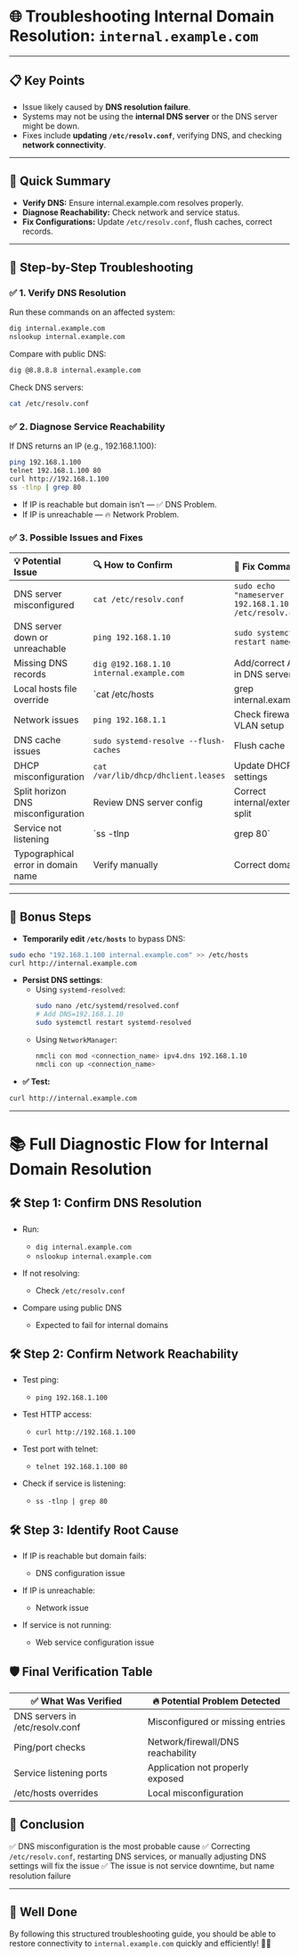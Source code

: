 # 🌐 Troubleshooting Internal Domain Resolution: `internal.example.com`

---

## 📋 Key Points
- Issue likely caused by **DNS resolution failure**.
- Systems may not be using the **internal DNS server** or the DNS server might be down.
- Fixes include **updating `/etc/resolv.conf`**, verifying DNS, and checking **network connectivity**.

---

## 🧠 Quick Summary
- **Verify DNS:** Ensure internal.example.com resolves properly.
- **Diagnose Reachability:** Check network and service status.
- **Fix Configurations:** Update `/etc/resolv.conf`, flush caches, correct records.

---

## 🔢 Step-by-Step Troubleshooting

### ✅ 1. Verify DNS Resolution
Run these commands on an affected system:
```bash
dig internal.example.com
nslookup internal.example.com
```
Compare with public DNS:
```bash
dig @8.8.8.8 internal.example.com
```
Check DNS servers:
```bash
cat /etc/resolv.conf
```

### ✅ 2. Diagnose Service Reachability
If DNS returns an IP (e.g., 192.168.1.100):
```bash
ping 192.168.1.100
telnet 192.168.1.100 80
curl http://192.168.1.100
ss -tlnp | grep 80
```

- If IP is reachable but domain isn’t — ✅ DNS Problem.
- If IP is unreachable — 🔥 Network Problem.

### ✅ 3. Possible Issues and Fixes

| 💡 Potential Issue                 | 🔍 How to Confirm | 🔄 Fix Command(s) |
|:----------------------------------|:------------------------|:------------------------|
| DNS server misconfigured          | `cat /etc/resolv.conf`   | `sudo echo "nameserver 192.168.1.10" > /etc/resolv.conf` |
| DNS server down or unreachable    | `ping 192.168.1.10`      | `sudo systemctl restart named` |
| Missing DNS records               | `dig @192.168.1.10 internal.example.com` | Add/correct A record in DNS server |
| Local hosts file override         | `cat /etc/hosts | grep internal.example.com` | Correct/remove entry |
| Network issues                    | `ping 192.168.1.1`       | Check firewalls, VLAN setup |
| DNS cache issues                  | `sudo systemd-resolve --flush-caches` | Flush cache |
| DHCP misconfiguration             | `cat /var/lib/dhcp/dhclient.leases` | Update DHCP DNS settings |
| Split horizon DNS misconfiguration| Review DNS server config | Correct internal/external DNS split |
| Service not listening             | `ss -tlnp | grep 80`      | Ensure service binds correctly |
| Typographical error in domain name| Verify manually          | Correct domain |

---

## 🏅 Bonus Steps

- **Temporarily edit `/etc/hosts`** to bypass DNS:
```bash
sudo echo "192.168.1.100 internal.example.com" >> /etc/hosts
curl http://internal.example.com
```

- **Persist DNS settings**:
    - Using `systemd-resolved`:
      ```bash
      sudo nano /etc/systemd/resolved.conf
      # Add DNS=192.168.1.10
      sudo systemctl restart systemd-resolved
      ```
    - Using `NetworkManager`:
      ```bash
      nmcli con mod <connection_name> ipv4.dns 192.168.1.10
      nmcli con up <connection_name>
      ```
- **✅ Test:**
```bash
curl http://internal.example.com
```
---

# 📚 Full Diagnostic Flow for Internal Domain Resolution

## 🛠️ Step 1: Confirm DNS Resolution

- Run:
  - `dig internal.example.com`
  - `nslookup internal.example.com`

- If not resolving:
  - Check `/etc/resolv.conf`

- Compare using public DNS
  - Expected to fail for internal domains

## 🛠️ Step 2: Confirm Network Reachability

- Test ping:
  - `ping 192.168.1.100`

- Test HTTP access:
  - `curl http://192.168.1.100`

- Test port with telnet:
  - `telnet 192.168.1.100 80`

- Check if service is listening:
  - `ss -tlnp | grep 80`

## 🛠️ Step 3: Identify Root Cause

- If IP is reachable but domain fails:
  - DNS configuration issue

- If IP is unreachable:
  - Network issue

- If service is not running:
  - Web service configuration issue

## 🛡️ Final Verification Table

| ✅ What Was Verified | 🔥 Potential Problem Detected |
|--------------------|-----------------------------|
| DNS servers in /etc/resolv.conf | Misconfigured or missing entries |
| Ping/port checks | Network/firewall/DNS reachability |
| Service listening ports | Application not properly exposed |
| /etc/hosts overrides | Local misconfiguration |

## 🥇 Conclusion

✅ DNS misconfiguration is the most probable cause
✅ Correcting `/etc/resolv.conf`, restarting DNS services, or manually adjusting DNS settings will fix the issue
✅ The issue is not service downtime, but name resolution failure

---

## 🚀 Well Done

By following this structured troubleshooting guide, you should be able to restore connectivity to `internal.example.com` quickly and efficiently! 🎯✨
